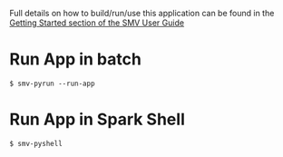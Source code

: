 
Full details on how to build/run/use this application can be found in the [Getting Started section of the SMV User Guide](https://github.com/TresAmigosSD/SMV/blob/master/docs/user/getting_started.md)

# Run App in batch
```shell
$ smv-pyrun --run-app
```

# Run App in Spark Shell
```shell
$ smv-pyshell
```
